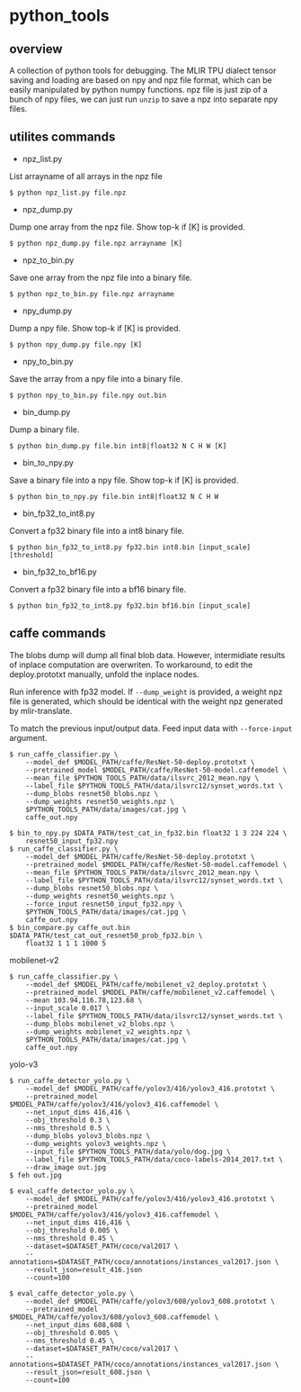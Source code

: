 # python_tools

## overview

A collection of python tools for debugging. The MLIR TPU dialect tensor saving and loading are based on npy and npz file format, which can be easily manipulated by python numpy functions. npz file is just zip of a bunch of npy files, we can just run `unzip` to save a npz into separate npy files.

## utilites commands

* npz_list.py

List arrayname of all arrays in the npz file
```
$ python npz_list.py file.npz
```

* npz_dump.py

Dump one array from the npz file. Show top-k if [K] is provided.
```
$ python npz_dump.py file.npz arrayname [K]
```

* npz_to_bin.py

Save one array from the npz file into a binary file.
```
$ python npz_to_bin.py file.npz arrayname
```

* npy_dump.py

Dump a npy file. Show top-k if [K] is provided.
```
$ python npy_dump.py file.npy [K]
```

* npy_to_bin.py

Save the array from a npy file into a binary file.
```
$ python npy_to_bin.py file.npy out.bin
```

* bin_dump.py

Dump a binary file.
```
$ python bin_dump.py file.bin int8|float32 N C H W [K]
```

* bin_to_npy.py

Save a binary file into a npy file. Show top-k if [K] is provided.
```
$ python bin_to_npy.py file.bin int8|float32 N C H W
```

* bin_fp32_to_int8.py

Convert a fp32 binary file into a int8 binary file.
```
$ python bin_fp32_to_int8.py fp32.bin int8.bin [input_scale] [threshold]
```

* bin_fp32_to_bf16.py

Convert a fp32 binary file into a bf16 binary file.
```
$ python bin_fp32_to_int8.py fp32.bin bf16.bin [input_scale]
```

## caffe commands

The blobs dump will dump all final blob data. However, intermidiate results of inplace computation are overwriten. To workaround, to edit the deploy.prototxt manually, unfold the inplace nodes.

Run inference with fp32 model. If `--dump_weight` is provided, a weight npz file is generated, which should be identical with the weight npz generated by mlir-translate.

To match the previous input/output data. Feed input data with `--force-input` argument.

```
$ run_caffe_classifier.py \
    --model_def $MODEL_PATH/caffe/ResNet-50-deploy.prototxt \
    --pretrained_model $MODEL_PATH/caffe/ResNet-50-model.caffemodel \
    --mean_file $PYTHON_TOOLS_PATH/data/ilsvrc_2012_mean.npy \
    --label_file $PYTHON_TOOLS_PATH/data/ilsvrc12/synset_words.txt \
    --dump_blobs resnet50_blobs.npz \
    --dump_weights resnet50_weights.npz \
    $PYTHON_TOOLS_PATH/data/images/cat.jpg \
    caffe_out.npy

$ bin_to_npy.py $DATA_PATH/test_cat_in_fp32.bin float32 1 3 224 224 \
    resnet50_input_fp32.npy
$ run_caffe_classifier.py \
    --model_def $MODEL_PATH/caffe/ResNet-50-deploy.prototxt \
    --pretrained_model $MODEL_PATH/caffe/ResNet-50-model.caffemodel \
    --mean_file $PYTHON_TOOLS_PATH/data/ilsvrc_2012_mean.npy \
    --label_file $PYTHON_TOOLS_PATH/data/ilsvrc12/synset_words.txt \
    --dump_blobs resnet50_blobs.npz \
    --dump_weights resnet50_weights.npz \
    --force_input resnet50_input_fp32.npy \
    $PYTHON_TOOLS_PATH/data/images/cat.jpg \
    caffe_out.npy
$ bin_compare.py caffe_out.bin $DATA_PATH/test_cat_out_resnet50_prob_fp32.bin \
    float32 1 1 1 1000 5
```

mobilenet-v2
```
$ run_caffe_classifier.py \
    --model_def $MODEL_PATH/caffe/mobilenet_v2_deploy.prototxt \
    --pretrained_model $MODEL_PATH/caffe/mobilenet_v2.caffemodel \
    --mean 103.94,116.78,123.68 \
    --input_scale 0.017 \
    --label_file $PYTHON_TOOLS_PATH/data/ilsvrc12/synset_words.txt \
    --dump_blobs mobilenet_v2_blobs.npz \
    --dump_weights mobilenet_v2_weights.npz \
    $PYTHON_TOOLS_PATH/data/images/cat.jpg \
    caffe_out.npy
```

yolo-v3
```
$ run_caffe_detector_yolo.py \
    --model_def $MODEL_PATH/caffe/yolov3/416/yolov3_416.prototxt \
    --pretrained_model $MODEL_PATH/caffe/yolov3/416/yolov3_416.caffemodel \
    --net_input_dims 416,416 \
    --obj_threshold 0.3 \
    --nms_threshold 0.5 \
    --dump_blobs yolov3_blobs.npz \
    --dump_weights yolov3_weights.npz \
    --input_file $PYTHON_TOOLS_PATH/data/yolo/dog.jpg \
    --label_file $PYTHON_TOOLS_PATH/data/coco-labels-2014_2017.txt \
    --draw_image out.jpg
$ feh out.jpg
```

```
$ eval_caffe_detector_yolo.py \
    --model_def $MODEL_PATH/caffe/yolov3/416/yolov3_416.prototxt \
    --pretrained_model $MODEL_PATH/caffe/yolov3/416/yolov3_416.caffemodel \
    --net_input_dims 416,416 \
    --obj_threshold 0.005 \
    --nms_threshold 0.45 \
    --dataset=$DATASET_PATH/coco/val2017 \
    --annotations=$DATASET_PATH/coco/annotations/instances_val2017.json \
    --result_json=result_416.json
    --count=100

$ eval_caffe_detector_yolo.py \
    --model_def $MODEL_PATH/caffe/yolov3/608/yolov3_608.prototxt \
    --pretrained_model $MODEL_PATH/caffe/yolov3/608/yolov3_608.caffemodel \
    --net_input_dims 608,608 \
    --obj_threshold 0.005 \
    --nms_threshold 0.45 \
    --dataset=$DATASET_PATH/coco/val2017 \
    --annotations=$DATASET_PATH/coco/annotations/instances_val2017.json \
    --result_json=result_608.json \
    --count=100
```
